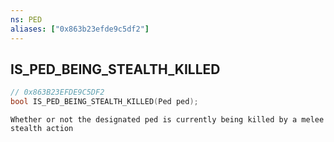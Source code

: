 ```yaml
---
ns: PED
aliases: ["0x863b23efde9c5df2"]
---
```

## IS_PED_BEING_STEALTH_KILLED

```c
// 0x863B23EFDE9C5DF2
bool IS_PED_BEING_STEALTH_KILLED(Ped ped);
```

```
Whether or not the designated ped is currently being killed by a melee stealth action
```

